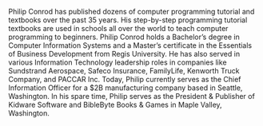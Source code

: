 ﻿---
name: Philip Conrod
description: 
picture: philip_conrod.png

---

Philip Conrod has published dozens of computer programming tutorial and textbooks over the past 35 years. His step-by-step programming tutorial textbooks are used in schools all over the world to teach computer programming to beginners. Philip Conrod holds a Bachelor’s degree in Computer Information Systems and a Master’s certificate in the Essentials of Business Development from Regis University. He has also served in various Information Technology leadership roles in companies like Sundstrand Aerospace, Safeco Insurance, FamilyLife, Kenworth Truck Company, and PACCAR Inc. Today, Philip currently serves as the Chief Information Officer for a $2B manufacturing company based in Seattle, Washington. In his spare time, Philip serves as the President & Publisher of Kidware Software and BibleByte Books & Games in Maple Valley, Washington.



